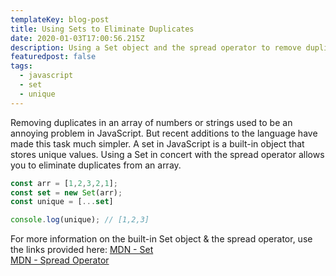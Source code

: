 ```yaml
---
templateKey: blog-post
title: Using Sets to Eliminate Duplicates
date: 2020-01-03T17:00:56.215Z
description: Using a Set object and the spread operator to remove duplicates
featuredpost: false
tags:
  - javascript
  - set
  - unique
---
```

Removing duplicates in an array of numbers or strings used to be an annoying problem in JavaScript. But recent additions to the language have made this task much simpler. A set in JavaScript is a built-in object that stores unique values. Using a Set in concert with the spread operator allows you to eliminate duplicates from an array.

```javascript
const arr = [1,2,3,2,1];
const set = new Set(arr);
const unique = [...set]

console.log(unique); // [1,2,3]
```

For more information on the built-in Set object & the spread operator, use the links provided here:
[MDN - Set](https://developer.mozilla.org/en-US/docs/Web/JavaScript/Reference/Global_Objects/Set)<br>
[MDN - Spread Operator](https://developer.mozilla.org/en-US/docs/Web/JavaScript/Reference/Operators/Spread_syntax)
